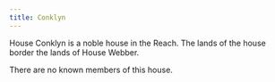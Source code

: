 ```yaml
---
title: Conklyn
---
```


House Conklyn is a noble house in the Reach. The lands of the house border the lands of House Webber.

There are no known members of this house.


